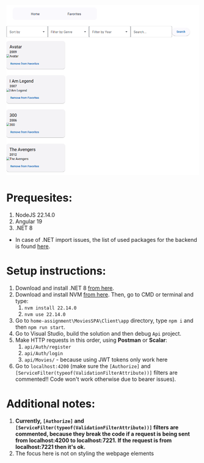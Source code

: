 ![SPA screenshot](./Screenshot.png)

# Prequesites:

1. NodeJS 22.14.0
2. Angular 19
3. .NET 8

- In case of .NET import issues, the list of used packages for the backend is found [here](http://github.com/guybeckenstein/movies-app/tree/main/MoviesSPA/packages).

# Setup instructions:

1. Download and install .NET 8 [from here](https://dotnet.microsoft.com/en-us/download/dotnet/8.0).
2. Download and install NVM [from here](https://github.com/coreybutler/nvm-windows#readme). Then, go to CMD or terminal and type:
   1. `nvm install 22.14.0`
   2. `nvm use 22.14.0`
3. Go to `home-assignment\MoviesSPA\Client\app` directory, type `npm i` and then `npm run start`.
4. Go to Visual Studio, build the solution and then debug `Api` project.
5. Make HTTP requests in this order, using **Postman** or **Scalar**:
   1. `api/Auth/register`
   2. `api/Auth/login`
   3. `api/Movies/` - because using JWT tokens only work here
6. Go to `localhost:4200` (make sure the `[Authorize]` and `[ServiceFilter(typeof(ValidationFilterAttribute))]` filters are commented!! Code won't work otherwise due to bearer issues).

# Additional notes:

1. **Currently, `[Authorize]` and `[ServiceFilter(typeof(ValidationFilterAttribute))]` filters are commented, because they break the code if a request is being sent from localhost:4200 to localhost:7221. If the request is from localhost:7221 then it's ok.**
2. The focus here is not on styling the webpage elements
